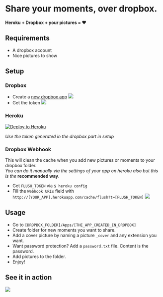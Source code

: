 # Share your moments, over dropbox.
**Heroku + Dropbox + your pictures = :heart:**

## Requirements

- A dropbox account
- Nice pictures to show

## Setup

### Dropbox

- Create a [new dropbox app][1]
![](http://cl.ly/image/3y1x0x1T1S3R/Screen%20Shot%202014-09-11%20at%209.12.31%20AM.png)
- Get the token
![](http://cl.ly/image/01461w1z1K37/Artboard.png)

### Heroku
[![Deploy to Heroku](https://www.herokucdn.com/deploy/button.png)](https://heroku.com/deploy)

*Use the token generated in the dropbox part in setup*

### Dropbox Webhook

This will clean the cache when you add new pictures or moments to your dropbox folder.  
*You can do it manually via the settings of your app on heroku also but this is the* **recommended way**.

- Get `FLUSH_TOKEN` via `$ heroku config`
- Fill the `Webhook URIs` field with `http://[YOUR_APP].herokuapp.com/cache/flush?t=[FLUSH_TOKEN]`
![](http://cl.ly/image/3i1X0L1B0U3e/Screen%20Shot%202014-09-13%20at%2010.22.55%20PM.png)

## Usage

- Go to `[DROPBOX_FOLDER]/Apps/[THE_APP_CREATED_IN_DROPBOX]`
- Create folder for new moments you want to share.
- Add a cover picture by naming a picture `_cover` and any extension you want.
- Want password protection? Add a `password.txt` file. Content is the password.
- Add pictures to the folder.
- Enjoy!

## See it in action

[![](http://cl.ly/image/013226172504/Screen%20Shot%202014-09-11%20at%209.58.49%20AM.png)](https://moments.yannick.io)


[1]: https://www.dropbox.com/developers/apps/create
